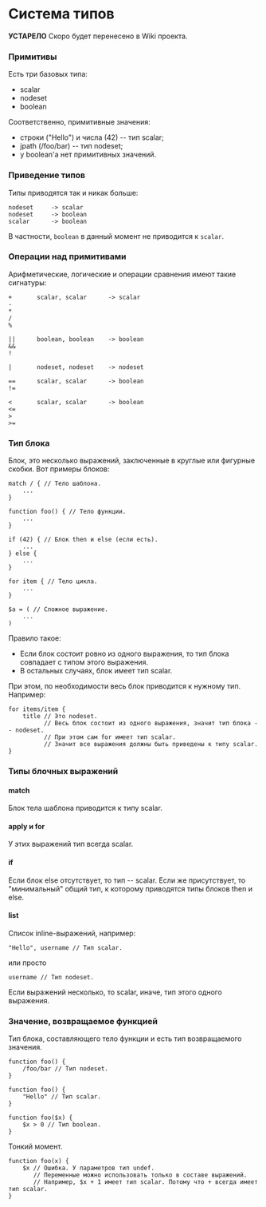 Система типов
=============

**УСТАРЕЛО** Скоро будет перенесено в Wiki проекта.

### Примитивы

Есть три базовых типа:

  * scalar
  * nodeset
  * boolean

Соответственно, примитивные значения:

  * строки ("Hello") и числа (42) -- тип scalar;
  * jpath (/foo/bar) -- тип nodeset;
  * у boolean'а нет примитивных значений.

### Приведение типов

Типы приводятся так и никак больше:

    nodeset     -> scalar
    nodeset     -> boolean
    scalar      -> boolean

В частности, `boolean` в данный момент не приводится к `scalar`.


### Операции над примитивами

Арифметические, логические и операции сравнения имеют такие сигнатуры:

    +       scalar, scalar      -> scalar
    -
    *
    /
    %

    ||      boolean, boolean    -> boolean
    &&
    !

    |       nodeset, nodeset    -> nodeset

    ==      scalar, scalar      -> boolean
    !=

    <       scalar, scalar      -> boolean
    <=
    >
    >=


### Тип блока

Блок, это несколько выражений, заключенные в круглые или фигурные скобки.
Вот примеры блоков:

    match / { // Тело шаблона.
        ...
    }

    function foo() { // Тело функции.
        ...
    }

    if (42) { // Блок then и else (если есть).
        ...
    } else {
        ...
    }

    for item { // Тело цикла.
        ...
    }

    $a = ( // Сложное выражение.
        ...
    )

Правило такое:
  * Если блок состоит ровно из одного выражения, то тип блока совпадает с типом этого выражения.
  * В остальных случаях, блок имеет тип scalar.


При этом, по необходимости весь блок приводится к нужному тип. Например:

    for items/item {
        title // Это nodeset.
              // Весь блок состоит из одного выражения, значит тип блока -- nodeset.
              // При этом сам for имеет тип scalar.
              // Значит все выражения должны быть приведены к типу scalar.
    }


### Типы блочных выражений

#### match

Блок тела шаблона приводится к типу scalar.

#### apply и for

У этих выражений тип всегда scalar.

#### if

Если блок else отсутствует, то тип -- scalar.
Если же присутствует, то "минимальный" общий тип, к которому приводятся типы блоков then и else.

#### list

Список inline-выражений, например:

    "Hello", username // Тип scalar.

или просто

    username // Тип nodeset.

Если выражений несколько, то scalar, иначе, тип этого одного выражения.


### Значение, возвращаемое функцией

Тип блока, составляющего тело функции и есть тип возвращаемого значения.

    function foo() {
        /foo/bar // Тип nodeset.
    }

    function foo() {
        "Hello" // Тип scalar.
    }

    function foo($x) {
        $x > 0 // Тип boolean.
    }

Тонкий момент.

    function foo(x) {
        $x // Ошибка. У параметров тип undef.
           // Переменные можно использовать только в составе выражений.
           // Например, $x + 1 имеет тип scalar. Потому что + всегда имеет тип scalar.
    }

